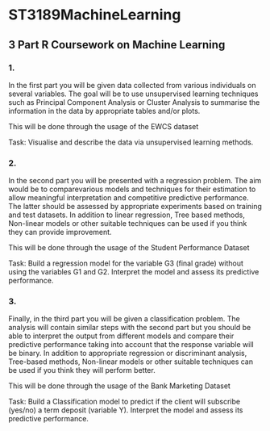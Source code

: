 # ST3189MachineLearning
## 3 Part R Coursework on Machine Learning

### 1. 
In the first part you will be given data collected from various individuals on several variables. The goal will be to use unsupervised learning techniques such as Principal Component Analysis or Cluster Analysis to summarise the information in the data by appropriate tables and/or plots.

This will be done through the usage of the EWCS dataset

Task:
Visualise and describe the data via unsupervised learning methods.


### 2. 
In the second part you will be presented with a regression problem. The aim would be to comparevarious models and techniques for their estimation to allow meaningful interpretation and competitive predictive performance. The latter should be assessed by appropriate experiments based on training and test datasets. In addition to linear regression, Tree based methods, Non-linear models or other suitable techniques can be used if you think they can provide improvement.

This will be done through the usage of the Student Performance Dataset

Task:
Build a regression model for the variable G3 (final grade) without using the variables G1 and G2. Interpret the model and assess its predictive performance.


### 3. 
Finally, in the third part you will be given a classification problem. The analysis will contain similar steps with the second part but you should be able to interpret the output from different models and compare their predictive performance taking into account that the response variable will be binary. In addition to appropriate regression or discriminant analysis, Tree-based methods, Non-linear models or other suitable techniques can be used if you think they will perform better.

This will be done through the usage of the Bank Marketing Dataset

Task:
Build a Classification model to predict if the client will subscribe (yes/no) a term deposit (variable Y). Interpret the model and assess its predictive performance.
